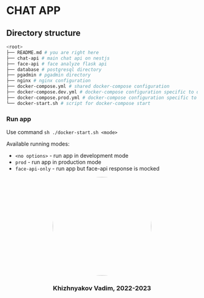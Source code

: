 # CHAT APP

## Directory structure

```bash
<root>
├── README.md # you are right here
├── chat-api # main chat api on nestjs
├── face-api # face analyze flask api
├── database # postgresql directory
├── pgadmin # pgadmin directory
├── nginx # nginx configuration
├── docker-compose.yml # shared docker-compose configuration
├── docker-compose.dev.yml # docker-compose configuration specific to devevlopment
├── docker-compose.prod.yml # docker-compose configuration specific to production
└── docker-start.sh # script for docker-compose start
```

### Run app

Use command `sh ./docker-start.sh <mode>`

Available running modes:

 - `<no options>` - run app in development mode
 - `prod` - run app in production mode
 - `face-api-only` - run app but face-api response is mocked

<p align="center">
<img style="height:auto;border-radius: 50%;" alt="" width="260" height="260" class="avatar avatar-user width-full border color-bg-default" src="https://avatars.githubusercontent.com/u/67438684?v=4">
</p>

<h3 align="center">
Khizhnyakov Vadim, 2022-2023
</h3>
